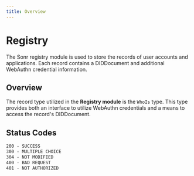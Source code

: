 ```yaml
---
title: Overview
---
```

# Registry
The Sonr registry module is used to store the records of user accounts and applications. Each record contains a DIDDocument and additional WebAuthn credential information.

## Overview

The record type utilized in the **Registry module** is the `WhoIs` type. This type provides both an interface to utilize WebAuthn credentials and a means to access the record's DIDDocument. 

## Status Codes

```tex
200 - SUCCESS
300 - MULTIPLE CHOICE
304 - NOT MODIFIED
400 - BAD REQUEST
401 - NOT AUTHORIZED
```


